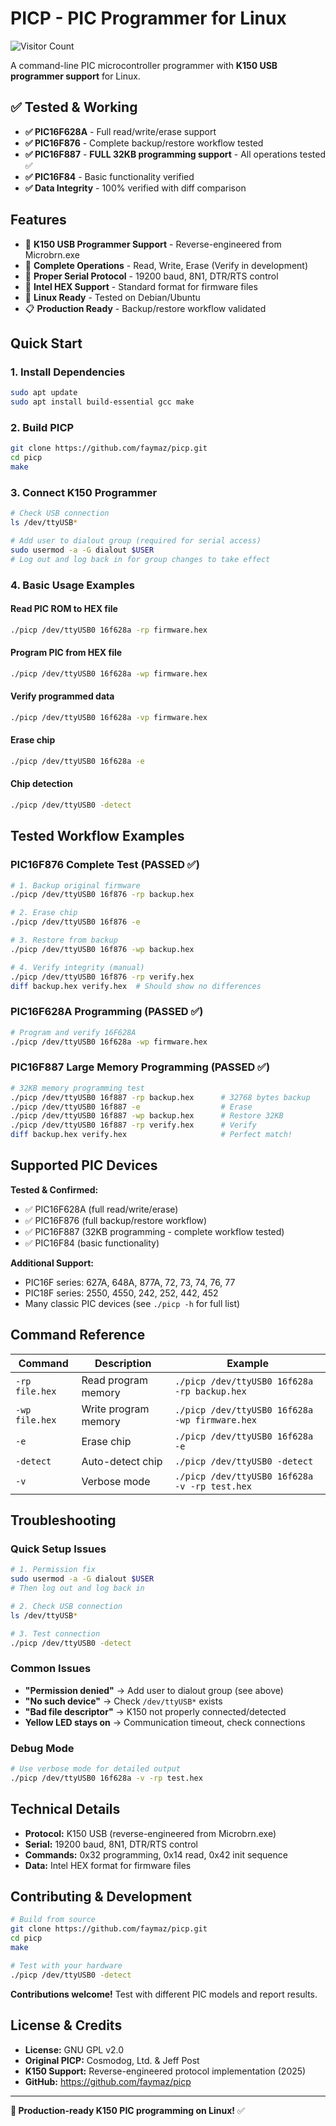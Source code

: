# PICP - PIC Programmer for Linux

![Visitor Count](https://visitor-badge.laobi.icu/badge?page_id=faymaz.picp)

A command-line PIC microcontroller programmer with **K150 USB programmer support** for Linux.

## ✅ **Tested & Working**

- **✅ PIC16F628A** - Full read/write/erase support
- **✅ PIC16F876** - Complete backup/restore workflow tested
- **✅ PIC16F887** - **FULL 32KB programming support** - All operations tested ✅
- **✅ PIC16F84** - Basic functionality verified
- **✅ Data Integrity** - 100% verified with diff comparison

## Features

- 🚀 **K150 USB Programmer Support** - Reverse-engineered from Microbrn.exe
- 💾 **Complete Operations** - Read, Write, Erase (Verify in development)
- 📡 **Proper Serial Protocol** - 19200 baud, 8N1, DTR/RTS control
- 🔧 **Intel HEX Support** - Standard format for firmware files
- 🐧 **Linux Ready** - Tested on Debian/Ubuntu
- 📋 **Production Ready** - Backup/restore workflow validated

## Quick Start

### 1. Install Dependencies
```bash
sudo apt update
sudo apt install build-essential gcc make
```

### 2. Build PICP
```bash
git clone https://github.com/faymaz/picp.git
cd picp
make
```

### 3. Connect K150 Programmer
```bash
# Check USB connection
ls /dev/ttyUSB*

# Add user to dialout group (required for serial access)
sudo usermod -a -G dialout $USER
# Log out and log back in for group changes to take effect
```

### 4. Basic Usage Examples

#### Read PIC ROM to HEX file
```bash
./picp /dev/ttyUSB0 16f628a -rp firmware.hex
```

#### Program PIC from HEX file
```bash
./picp /dev/ttyUSB0 16f628a -wp firmware.hex
```

#### Verify programmed data
```bash
./picp /dev/ttyUSB0 16f628a -vp firmware.hex
```

#### Erase chip  
```bash
./picp /dev/ttyUSB0 16f628a -e
```

#### Chip detection
```bash
./picp /dev/ttyUSB0 -detect
```

## Tested Workflow Examples

### PIC16F876 Complete Test (PASSED ✅)
```bash
# 1. Backup original firmware
./picp /dev/ttyUSB0 16f876 -rp backup.hex

# 2. Erase chip  
./picp /dev/ttyUSB0 16f876 -e

# 3. Restore from backup
./picp /dev/ttyUSB0 16f876 -wp backup.hex

# 4. Verify integrity (manual)
./picp /dev/ttyUSB0 16f876 -rp verify.hex
diff backup.hex verify.hex  # Should show no differences
```

### PIC16F628A Programming (PASSED ✅)
```bash
# Program and verify 16F628A
./picp /dev/ttyUSB0 16f628a -wp firmware.hex
```

### PIC16F887 Large Memory Programming (PASSED ✅)
```bash
# 32KB memory programming test
./picp /dev/ttyUSB0 16f887 -rp backup.hex      # 32768 bytes backup
./picp /dev/ttyUSB0 16f887 -e                  # Erase
./picp /dev/ttyUSB0 16f887 -wp backup.hex      # Restore 32KB
./picp /dev/ttyUSB0 16f887 -rp verify.hex      # Verify
diff backup.hex verify.hex                     # Perfect match!
```

## Supported PIC Devices

**Tested & Confirmed:**
- ✅ PIC16F628A (full read/write/erase)
- ✅ PIC16F876 (full backup/restore workflow) 
- ✅ PIC16F887 (32KB programming - complete workflow tested)
- ✅ PIC16F84 (basic functionality)

**Additional Support:**
- PIC16F series: 627A, 648A, 877A, 72, 73, 74, 76, 77
- PIC18F series: 2550, 4550, 242, 252, 442, 452
- Many classic PIC devices (see `./picp -h` for full list)

## Command Reference

| Command | Description | Example |
|---------|-------------|---------|
| `-rp file.hex` | Read program memory | `./picp /dev/ttyUSB0 16f628a -rp backup.hex` |
| `-wp file.hex` | Write program memory | `./picp /dev/ttyUSB0 16f628a -wp firmware.hex` |
| `-e` | Erase chip | `./picp /dev/ttyUSB0 16f628a -e` |
| `-detect` | Auto-detect chip | `./picp /dev/ttyUSB0 -detect` |
| `-v` | Verbose mode | `./picp /dev/ttyUSB0 16f628a -v -rp test.hex` |

## Troubleshooting

### Quick Setup Issues
```bash
# 1. Permission fix
sudo usermod -a -G dialout $USER
# Then log out and log back in

# 2. Check USB connection
ls /dev/ttyUSB*

# 3. Test connection
./picp /dev/ttyUSB0 -detect
```

### Common Issues
- **"Permission denied"** → Add user to dialout group (see above)
- **"No such device"** → Check `/dev/ttyUSB*` exists
- **"Bad file descriptor"** → K150 not properly connected/detected
- **Yellow LED stays on** → Communication timeout, check connections

### Debug Mode
```bash
# Use verbose mode for detailed output
./picp /dev/ttyUSB0 16f628a -v -rp test.hex
```

## Technical Details

- **Protocol:** K150 USB (reverse-engineered from Microbrn.exe)
- **Serial:** 19200 baud, 8N1, DTR/RTS control  
- **Commands:** 0x32 programming, 0x14 read, 0x42 init sequence
- **Data:** Intel HEX format for firmware files

## Contributing & Development

```bash
# Build from source
git clone https://github.com/faymaz/picp.git
cd picp
make

# Test with your hardware
./picp /dev/ttyUSB0 -detect
```

**Contributions welcome!** Test with different PIC models and report results.

## License & Credits

- **License:** GNU GPL v2.0
- **Original PICP:** Cosmodog, Ltd. & Jeff Post  
- **K150 Support:** Reverse-engineered protocol implementation (2025)
- **GitHub:** https://github.com/faymaz/picp

---

**🚀 Production-ready K150 PIC programming on Linux!** ✅
